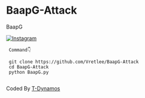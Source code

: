 # BaapG-Attack
BaapG


<a href="https://instagram.com/krish_na_2568" rel="nofollow"><img title="Instagram" src="https://camo.githubusercontent.com/603963737d345c892a61d11c6f0902b18b91f6fd1b5ae9754af77fd892fcd99c/68747470733a2f2f696d672e736869656c64732e696f2f62616467652f494e5354414752414d2d707572706c653f7374796c653d666f722d7468652d6261646765266c6f676f3d696e7374616772616d" data-canonical-src="https://img.shields.io/badge/INSTAGRAM-purple?style=for-the-badge&amp;logo=instagram" style="max-width:100%;"></a>
</p>


     Command👇

     git clone https://github.com/Vretlee/BaapG-Attack
     cd BaapG-Attack
     python BaapG.py
    
<a href="https://github.com/Vretlee/sneakphish"><img title="" src="https://github.com/Vretlee/BaapG-Attack/blob/main/.Unlimited%20Call%2BSms%20Attack%20By%20BaapG%20Krishna.jpg" data-canonical-src="https://github-readme-stats.vercel.app/api/pin/?username=noob-hackers&amp;repo=ipdrone&amp;theme=highcontrast" style="max-width:100%;"></a>
</p>

Coded By <a href="https://github.com/t-dynamos">T-Dynamos</a>
